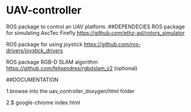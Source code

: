 # UAV-controller
ROS package to control an UAV platform.
##DEPENDECIES
ROS package for simulating AscTec Firefly https://github.com/ethz-asl/rotors_simulator

ROS package for using joystick https://github.com/ros-drivers/joystick_drivers

ROS package RGB-D SLAM algorithm https://github.com/felixendres/rgbdslam_v2 (optional)

##DOCUMENTATION

1.browse into the uav_controller_doxygen/html folder

2.$ google-chrome index.html


